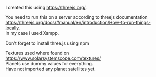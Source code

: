 I created this using https://threejs.org/.  

You need to run this on a server according to threejs documentation https://threejs.org/docs/#manual/en/introduction/How-to-run-things-locally.  
In my case i used Xampp.  

Don't forget to install three.js using npm  

Textures used where found on https://www.solarsystemscope.com/textures/  
Planets use dummy values for everything.  
Have not imported any planet satellites yet.  


